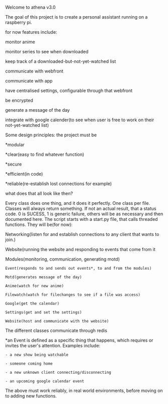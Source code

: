 Welcome to athena v3.0

The goal of this project is to create a personal assistant running on a raspberry pi.

for now features include:

monitor anime

monitor series to see when downloaded

keep track of a downloaded-but-not-yet-watched list

communicate with webfront

communicate with app

have centralised settings, configurable through that webfront

be encrypted

generate a message of the day

integrate with google calender(to see when user is free to work on their not-yet-watched list)


Some design principles: the project must be

*modular

*clear(easy to find whatever function)

*secure

*efficient(in code)

*reliable(re-establish lost connections for example)

what does that all look like then?

Every class does one thing, and it does it perfectly. One class per file. Classes will always return something. 
If not an actual result, that a status code. 0 is SUCESS, 1 is generic failure, others will be as necessary and
then documented here. The script starts with a start.py file, that calls threaded functions. They will be(for now):

Networking(listen for and establish connections to any client that wants to join.)

Website(running the website and responding to events that come from it

Modules(monitoring, communication, generating motd)

    Event(responds to and sends out events*, to and from the modules)

    Motd(generates message of the day)

    Anime(watch for new anime)

    Filewatch(watch for filechanges to see if a file was access)

    Google(get the calendar)

    Settings(get and set the settings)

    Website(host and communicate with the website)
    
The different classes communicate through redis

*an Event is defined as a specific thing that happens, which requires or invites the user's attention. Examples include:

    - a new show being watchable

    - someone coming home

    - a new unknown client connecting/disconnecting

    - an upcoming google calendar event


The above must work reliably, in real world environments, before moving on to adding new functions.
